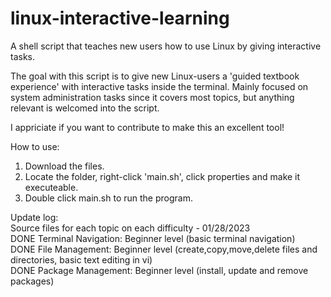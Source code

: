 # linux-interactive-learning
A shell script that teaches new users how to use Linux by giving interactive tasks.

The goal with this script is to give new Linux-users a 'guided textbook experience' with interactive tasks inside the terminal.
Mainly focused on system administration tasks since it covers most topics, but anything relevant is welcomed into the script.

I appriciate if you want to contribute to make this an excellent tool!

How to use:
1. Download the files.
2. Locate the folder, right-click 'main.sh', click properties and make it executeable.
3. Double click main.sh to run the program.

Update log:
<br/>
Source files for each topic on each difficulty - 01/28/2023
<br/>
DONE Terminal Navigation: Beginner level (basic terminal navigation)
<br/>
DONE File Management: Beginner level (create,copy,move,delete files and directories, basic text editing in vi)
<br/>
DONE Package Management: Beginner level (install, update and remove packages)
<br/>
